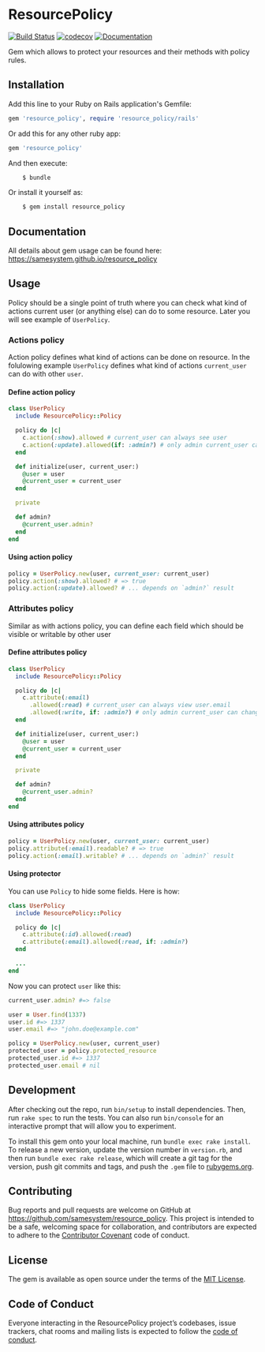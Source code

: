 # ResourcePolicy

[![Build Status](https://travis-ci.org/samesystem/resource_policy.svg?branch=master)](https://travis-ci.org/samesystem/resource_policy)
[![codecov](https://codecov.io/gh/samesystem/resource_policy/branch/master/graph/badge.svg)](https://codecov.io/gh/samesystem/resource_policy)
[![Documentation](https://readthedocs.org/projects/ansicolortags/badge/?version=latest)](https://samesystem.github.io/resource_policy)

Gem which allows to protect your resources and their methods with policy rules.

## Installation

Add this line to your Ruby on Rails application's Gemfile:

```ruby
gem 'resource_policy', require 'resource_policy/rails'
```

Or add this for any other ruby app:

```ruby
gem 'resource_policy'
```

And then execute:

```sh
    $ bundle
```

Or install it yourself as:

```sh
    $ gem install resource_policy
```

## Documentation

All details about gem usage can be found here: https://samesystem.github.io/resource_policy

## Usage

Policy should be a single point of truth where you can check what kind of actions current user (or anything else) can do to some resource. Later you will see example of `UserPolicy`.

### Actions policy

Action policy defines what kind of actions can be done on resource. In the folulowing example `UserPolicy` defines what kind of actions `current_user` can do with other `user`.

#### Define action policy

```ruby
class UserPolicy
  include ResourcePolicy::Policy

  policy do |c|
    c.action(:show).allowed # current_user can always see user
    c.action(:update).allowed(if: :admin?) # only admin current_user can update user
  end

  def initialize(user, current_user:)
    @user = user
    @current_user = current_user
  end

  private

  def admin?
    @current_user.admin?
  end
end
```

#### Using action policy

```ruby
policy = UserPolicy.new(user, current_user: current_user)
policy.action(:show).allowed? # => true
policy.action(:update).allowed? # ... depends on `admin?` result
```

### Attributes policy

Similar as with actions policy, you can define each field which should be visible or writable by other user

#### Define attributes policy

```ruby
class UserPolicy
  include ResourcePolicy::Policy

  policy do |c|
    c.attribute(:email)
      .allowed(:read) # current_user can always view user.email
      .allowed(:write, if: :admin?) # only admin current_user can change email
  end

  def initialize(user, current_user:)
    @user = user
    @current_user = current_user
  end

  private

  def admin?
    @current_user.admin?
  end
end
```

#### Using attributes policy

```ruby
policy = UserPolicy.new(user, current_user: current_user)
policy.attribute(:email).readable? # => true
policy.action(:email).writable? # ... depends on `admin?` result
```

#### Using protector

You can use `Policy` to hide some fields. Here is how:

```ruby
class UserPolicy
  include ResourcePolicy::Policy

  policy do |c|
    c.attribute(:id).allowed(:read)
    c.attribute(:email).allowed(:read, if: :admin?)
  end

  ...
end
```

Now you can protect `user` like this:

```ruby
current_user.admin? #=> false

user = User.find(1337)
user.id #=> 1337
user.email #=> "john.doe@example.com"

policy = UserPolicy.new(user, current_user)
protected_user = policy.protected_resource
protected_user.id #=> 1337
protected_user.email # nil
```

## Development

After checking out the repo, run `bin/setup` to install dependencies. Then, run `rake spec` to run the tests. You can also run `bin/console` for an interactive prompt that will allow you to experiment.

To install this gem onto your local machine, run `bundle exec rake install`. To release a new version, update the version number in `version.rb`, and then run `bundle exec rake release`, which will create a git tag for the version, push git commits and tags, and push the `.gem` file to [rubygems.org](https://rubygems.org).

## Contributing

Bug reports and pull requests are welcome on GitHub at https://github.com/samesystem/resource_policy. This project is intended to be a safe, welcoming space for collaboration, and contributors are expected to adhere to the [Contributor Covenant](http://contributor-covenant.org) code of conduct.

## License

The gem is available as open source under the terms of the [MIT License](https://opensource.org/licenses/MIT).

## Code of Conduct

Everyone interacting in the ResourcePolicy project’s codebases, issue trackers, chat rooms and mailing lists is expected to follow the [code of conduct](https://github.com/samesystem/resource_policy/blob/master/CODE_OF_CONDUCT.md).
